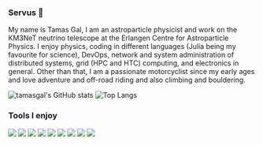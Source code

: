 ### Servus 👋

My name is Tamas Gal, I am an astroparticle physicist and work on the KM3NeT neutrino telescope at the Erlangen Centre for Astroparticle Physics. I enjoy physics, coding in different languages (Julia being my favourite for science), DevOps, network and system administration of distributed systems, grid (HPC and HTC) computing, and electronics in general. Other than that, I am a passionate motorcyclist since my early ages and love adventure and off-road riding and also climbing and bouldering.

![tamasgal's GitHub stats](https://github-readme-stats.vercel.app/api?username=tamasgal&show_icons=true&theme=radical) ![Top Langs](https://github-readme-stats.vercel.app/api/top-langs/?username=tamasgal&langs_count=12&layout=compact&exclude_repo=rba)

### Tools I enjoy

![](https://img.shields.io/badge/OS-Linux-informational?style=flat&logo=debian&logoColor=white&color=4a8cc2)
![](https://img.shields.io/badge/Code-Git-informational?style=flat&logo=Git&logoColor=white&color=4a8cc2)
![](https://img.shields.io/badge/Code-Julia-informational?style=flat&logo=julia&logoColor=white&color=4a8cc2)
![](https://img.shields.io/badge/Code-Python-informational?style=flat&logo=python&logoColor=white&color=4a8cc2)
![](https://img.shields.io/badge/Code-LaTeX-informational?style=flat&logo=LaTeX&logoColor=white&color=4a8cc2)
![](https://img.shields.io/badge/Code-Docker-informational?style=flat&logo=docker&logoColor=white&color=4a8cc2)
![](https://img.shields.io/badge/Editor-Vim-informational?style=flat&logo=vim&logoColor=white&color=4a8cc2)
![](https://img.shields.io/badge/Editor-Emacs-informational?style=flat&logo=gnu-emacs&logoColor=white&color=4a8cc2)
![](https://img.shields.io/badge/Shell-Zsh-informational?style=flat&logo=zsh&logoColor=white&color=4a8cc2)

<!--
**tamasgal/tamasgal** is a ✨ _special_ ✨ repository because its `README.md` (this file) appears on your GitHub profile.

Here are some ideas to get you started:

- 🔭 I’m currently working on ...
- 🌱 I’m currently learning ...
- 👯 I’m looking to collaborate on ...
- 🤔 I’m looking for help with ...
- 💬 Ask me about ...
- 📫 How to reach me: ...
- 😄 Pronouns: ...
- ⚡ Fun fact: ...
-->

